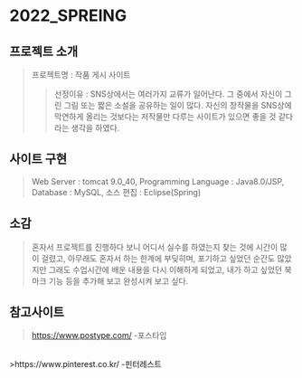 # 2022_SPREING

## 프로젝트 소개
> 프로젝트명 : 작품 게시 사이트
> > 선정이유 : SNS상에서는 여러가지 교류가 일어난다. 그 중에서 자신이 그린 그림 또는 짧은 소설을 공유하는 일이 많다. 자신의 창작물을 SNS상에 막연하게 올리는 것보다는 저작물만 다루는 사이트가 있으면 좋을 것 같다라는 생각을 하였다.

## 사이트 구현
> Web Server : tomcat 9.0_40, Programming Language : Java8.0/JSP, Database : MySQL, 소스 편집 : Eclipse(Spring)

## 소감
>혼자서 프로젝트를 진행하다 보니 어디서 실수를 하였는지 찾는 것에 시간이 많이 걸렸고, 아무래도 혼자서 하는 한계에 부딪히며, 포기하고 싶었던 순간도 많았지만 그래도 수업시간에 배운 내용을 다시 이해하게 되었고, 내가 하고 싶었던 북마크 기능 등을 추가해 보고 완성시켜 보고 싶다.

## 참고사이트
> https://www.postype.com/
-포스타입
<br>
>https://www.pinterest.co.kr/
-핀터레스트
